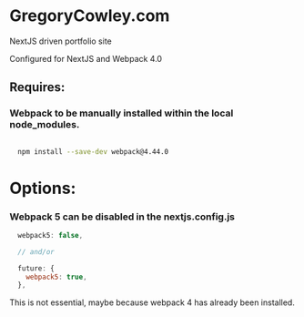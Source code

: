 # GregoryCowley.com

NextJS driven portfolio site

Configured for NextJS and Webpack 4.0

## Requires:

### Webpack to be manually installed within the local node_modules. 
```bash

  npm install --save-dev webpack@4.44.0 

```


# Options:

### Webpack 5 can be disabled in the nextjs.config.js
```js
  webpack5: false,

  // and/or

  future: {
    webpack5: true,
  },

```

This is not essential, maybe because webpack 4 has already been installed.


